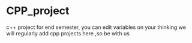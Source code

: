 # CPP_project
c++ project for end semester, you can edit variables on your thinking
we will regularly add  cpp projects here ,so be with us 

